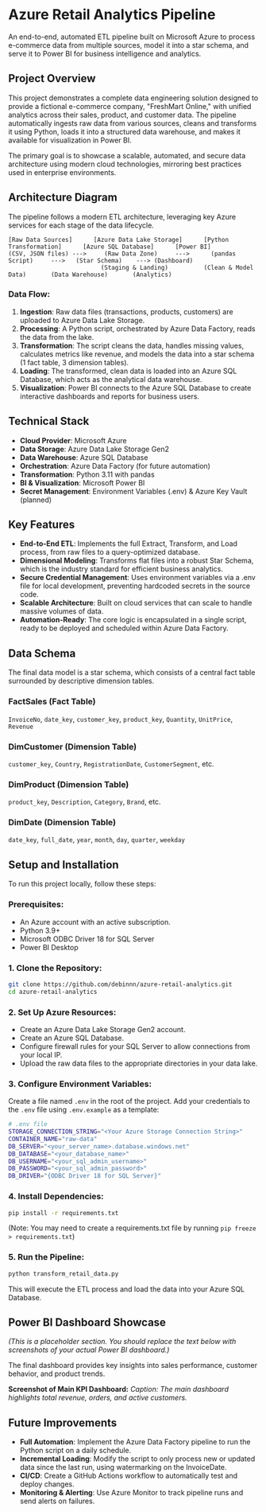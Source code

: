 # Azure Retail Analytics Pipeline

An end-to-end, automated ETL pipeline built on Microsoft Azure to process e-commerce data from multiple sources, model it into a star schema, and serve it to Power BI for business intelligence and analytics.

## Project Overview

This project demonstrates a complete data engineering solution designed to provide a fictional e-commerce company, "FreshMart Online," with unified analytics across their sales, product, and customer data. The pipeline automatically ingests raw data from various sources, cleans and transforms it using Python, loads it into a structured data warehouse, and makes it available for visualization in Power BI.

The primary goal is to showcase a scalable, automated, and secure data architecture using modern cloud technologies, mirroring best practices used in enterprise environments.

## Architecture Diagram

The pipeline follows a modern ETL architecture, leveraging key Azure services for each stage of the data lifecycle.

```
[Raw Data Sources]      [Azure Data Lake Storage]      [Python Transformation]      [Azure SQL Database]      [Power BI]
(CSV, JSON files) --->     (Raw Data Zone)     --->      (pandas Script)     --->   (Star Schema)    ---> (Dashboard)
                          (Staging & Landing)          (Clean & Model Data)       (Data Warehouse)       (Analytics)
```

### Data Flow:

1. **Ingestion**: Raw data files (transactions, products, customers) are uploaded to Azure Data Lake Storage.
2. **Processing**: A Python script, orchestrated by Azure Data Factory, reads the data from the lake.
3. **Transformation**: The script cleans the data, handles missing values, calculates metrics like revenue, and models the data into a star schema (1 fact table, 3 dimension tables).
4. **Loading**: The transformed, clean data is loaded into an Azure SQL Database, which acts as the analytical data warehouse.
5. **Visualization**: Power BI connects to the Azure SQL Database to create interactive dashboards and reports for business users.

## Technical Stack

- **Cloud Provider**: Microsoft Azure
- **Data Storage**: Azure Data Lake Storage Gen2
- **Data Warehouse**: Azure SQL Database
- **Orchestration**: Azure Data Factory (for future automation)
- **Transformation**: Python 3.11 with pandas
- **BI & Visualization**: Microsoft Power BI
- **Secret Management**: Environment Variables (.env) & Azure Key Vault (planned)

## Key Features

- **End-to-End ETL**: Implements the full Extract, Transform, and Load process, from raw files to a query-optimized database.
- **Dimensional Modeling**: Transforms flat files into a robust Star Schema, which is the industry standard for efficient business analytics.
- **Secure Credential Management**: Uses environment variables via a .env file for local development, preventing hardcoded secrets in the source code.
- **Scalable Architecture**: Built on cloud services that can scale to handle massive volumes of data.
- **Automation-Ready**: The core logic is encapsulated in a single script, ready to be deployed and scheduled within Azure Data Factory.

## Data Schema

The final data model is a star schema, which consists of a central fact table surrounded by descriptive dimension tables.

### FactSales (Fact Table)
`InvoiceNo`, `date_key`, `customer_key`, `product_key`, `Quantity`, `UnitPrice`, `Revenue`

### DimCustomer (Dimension Table)
`customer_key`, `Country`, `RegistrationDate`, `CustomerSegment`, etc.

### DimProduct (Dimension Table)
`product_key`, `Description`, `Category`, `Brand`, etc.

### DimDate (Dimension Table)
`date_key`, `full_date`, `year`, `month`, `day`, `quarter`, `weekday`

## Setup and Installation

To run this project locally, follow these steps:

### Prerequisites:
- An Azure account with an active subscription.
- Python 3.9+
- Microsoft ODBC Driver 18 for SQL Server
- Power BI Desktop

### 1. Clone the Repository:
```bash
git clone https://github.com/debinnn/azure-retail-analytics.git
cd azure-retail-analytics
```

### 2. Set Up Azure Resources:
- Create an Azure Data Lake Storage Gen2 account.
- Create an Azure SQL Database.
- Configure firewall rules for your SQL Server to allow connections from your local IP.
- Upload the raw data files to the appropriate directories in your data lake.

### 3. Configure Environment Variables:
Create a file named `.env` in the root of the project.
Add your credentials to the `.env` file using `.env.example` as a template:

```bash
# .env file
STORAGE_CONNECTION_STRING="<Your Azure Storage Connection String>"
CONTAINER_NAME="raw-data"
DB_SERVER="<your_server_name>.database.windows.net"
DB_DATABASE="<your_database_name>"
DB_USERNAME="<your_sql_admin_username>"
DB_PASSWORD="<your_sql_admin_password>"
DB_DRIVER="{ODBC Driver 18 for SQL Server}"
```

### 4. Install Dependencies:
```bash
pip install -r requirements.txt
```
(Note: You may need to create a requirements.txt file by running `pip freeze > requirements.txt`)

### 5. Run the Pipeline:
```bash
python transform_retail_data.py
```
This will execute the ETL process and load the data into your Azure SQL Database.

## Power BI Dashboard Showcase

*(This is a placeholder section. You should replace the text below with screenshots of your actual Power BI dashboard.)*

The final dashboard provides key insights into sales performance, customer behavior, and product trends.

**Screenshot of Main KPI Dashboard:**
*Caption: The main dashboard highlights total revenue, orders, and active customers.*

## Future Improvements

- **Full Automation**: Implement the Azure Data Factory pipeline to run the Python script on a daily schedule.
- **Incremental Loading**: Modify the script to only process new or updated data since the last run, using watermarking on the InvoiceDate.
- **CI/CD**: Create a GitHub Actions workflow to automatically test and deploy changes.
- **Monitoring & Alerting**: Use Azure Monitor to track pipeline runs and send alerts on failures.
